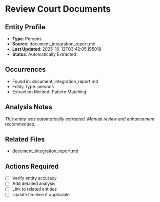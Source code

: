 # Review Court Documents

## Entity Profile
- **Type**: Persons
- **Source**: document_integration_report.md
- **Last Updated**: 2025-10-12T03:42:05.195018
- **Status**: Automatically Extracted

## Occurrences
- Found in: document_integration_report.md
- Entity Type: persons
- Extraction Method: Pattern Matching

## Analysis Notes
*This entity was automatically extracted. Manual review and enhancement recommended.*

## Related Files
- document_integration_report.md

## Actions Required
- [ ] Verify entity accuracy
- [ ] Add detailed analysis
- [ ] Link to related entities
- [ ] Update timeline if applicable
